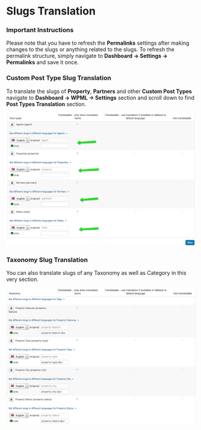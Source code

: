 # Slugs Translation

### **Important Instructions**

Please note that you have to refresh the **Permalinks** settings after making changes to the slugs or anything related to the slugs. To refresh the permalink structure, simply navigate to **Dashboard → Settings → Permalinks** and save it once.

### **Custom Post Type Slug Translation**

To translate the slugs of **Property**, **Partners** and other **Custom Post Types** navigate to **Dashboard → WPML → Settings** section and scroll down to find **Post Types Translation** section.

![RealHomes Documentation](images/wpml/wpml-slugs-translation-cpt.png)

### **Taxonomy Slug Translation**

You can also translate slugs of any Taxonomy as well as Category in this very section.

![RealHomes Documentation](images/wpml/wpml-slugs-translation-taxonomy.png)